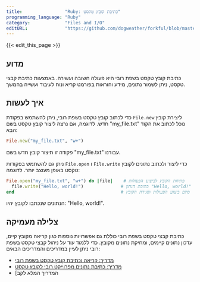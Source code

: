 ```yaml
---
title:                "Ruby: כתיבת קובץ טקסט"
programming_language: "Ruby"
category:             "Files and I/O"
editURL:              "https://github.com/dogweather/forkful/blob/master/content/he/ruby/writing-a-text-file.md"
---
```


{{< edit_this_page >}}

## מדוע

כתיבת קובץ טקסט בשפת רובי היא פעולה חשובה ועשירה. באמצעות כתיבת קבצי טקסט, ניתן לשמור נתונים, מידע והוראות בפורמט קריא ונוח לעיבוד ועשייה בהמשך.

## איך לעשות

כדי לכתוב קובץ טקסט בשפת רובי, ניתן להשתמש בפקודת `File.new` ליצירת קובץ חדש. לדוגמה, אם נרצה ליצור קובץ טקסט בשם "my_file.txt" נוכל לכתוב את הקוד הבא:

```Ruby
File.new("my_file.txt", "w+")
```

פקודה זו תיצור קובץ חדש בשם "my_file.txt" עבורנו.

ניתן גם להשתמש בפקודות `File.open` ו `File.write` כדי ליצור ולכתוב נתונים לקובץ טקסט באופן מעוצב יותר. לדוגמה:

```Ruby
File.open("my_file.txt", "w+") do |file|    # פתיחת הקובץ לביצוע הפעולות
  file.write("Hello, world!")              # כתיבת הנתון "Hello, world!" לקובץ
end                                        # סיום ביצוע הפעולות וסגירת הקובץ
```

הנתונים שנכתבו לקובץ יהיו: "Hello, world!".

## צלילה מעמיקה

כתיבת קבצי טקסט בשפת רובי כוללת גם אפשרויות נוספות כגון קריאה מקובץ קיים, עדכון נתונים קיימים, ומחיקת נתונים מקובץ. כדי ללמוד עוד על ניהול קבצי טקסט בשפת רובי ניתן לעיין במדריכים והמדריכים הבאים:

- [מדריך: קריאה וכתיבת קובץ טקסט בשפת רובי](https://www.rubyguides.com/2015/05/working-with-files-ruby/)
- [מדריך: כתיבת נתונים מפרוייקט רובי לקובץ טקסט](https://www.rubyguides.com/2015/05/writing-a-ruby-project-to-a-file/)
- [המדריך המלא לקב